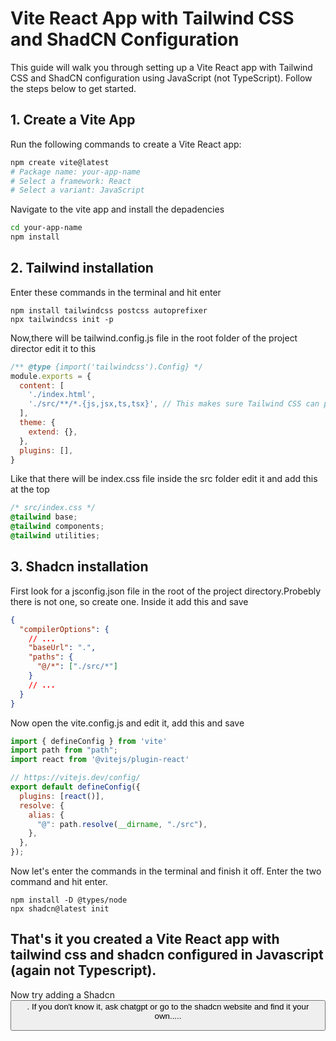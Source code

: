 # Vite React App with Tailwind CSS and ShadCN Configuration

This guide will walk you through setting up a Vite React app with Tailwind CSS and ShadCN configuration using JavaScript (not TypeScript). Follow the steps below to get started.

## 1. Create a Vite App

Run the following commands to create a Vite React app:

```bash
npm create vite@latest
# Package name: your-app-name
# Select a framework: React
# Select a variant: JavaScript
```
Navigate to the vite app and install the depadencies 
```bash
cd your-app-name
npm install
```
## 2. Tailwind installation 
Enter these commands in the terminal and hit enter 
```
npm install tailwindcss postcss autoprefixer
npx tailwindcss init -p
```
Now,there will be tailwind.config.js file in the root folder of the project director edit it to this 

```js
/** @type {import('tailwindcss').Config} */
module.exports = {
  content: [
    './index.html',
    './src/**/*.{js,jsx,ts,tsx}', // This makes sure Tailwind CSS can process all your React components
  ],
  theme: {
    extend: {},
  },
  plugins: [],
}
```

Like that there will be index.css file inside the src folder edit it and add this at the top

```css
/* src/index.css */
@tailwind base;
@tailwind components;
@tailwind utilities;
```

## 3. Shadcn installation

First look for a jsconfig.json file in the root of the project directory.Probebly there is not one, so create one. 
Inside it add this and save 

```json
{
  "compilerOptions": {
    // ...
    "baseUrl": ".",
    "paths": {
      "@/*": ["./src/*"]
    }
    // ...
  }
}
```

Now open the vite.config.js and edit it, add this and save 
```js
import { defineConfig } from 'vite'
import path from "path";
import react from '@vitejs/plugin-react'

// https://vitejs.dev/config/
export default defineConfig({
  plugins: [react()],
  resolve: {
    alias: {
      "@": path.resolve(__dirname, "./src"),
    },
  },
});
```
Now let's enter the commands in the terminal and finish it off.
Enter the two command and hit enter.

```
npm install -D @types/node
npx shadcn@latest init
```

## That's it you created a Vite React app with tailwind css and shadcn configured in Javascript (again not Typescript).
Now try adding a Shadcn <Button/>. If you don't know it, ask chatgpt or go to the shadcn website and find it your own.....



